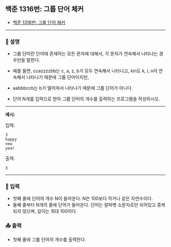 ## 백준 1316번: 그룹 단어 체커

- [백준 1316번: 그룹 단어 체커](https://www.acmicpc.net/problem/1316)

---

### 📖 설명

- 그룹 단어란 단어에 존재하는 모든 문자에 대해서, 각 문자가 연속해서 나타나는 경우만을 말한다.
- 예를 들면, ccazzzzbb는 c, a, z, b가 모두 연속해서 나타나고, kin도 k, i, n이 연속해서 나타나기 때문에 그룹 단어이지만,
- aabbbccb는 b가 떨어져서 나타나기 때문에 그룹 단어가 아니다.

- 단어 N개를 입력으로 받아 그룹 단어의 개수를 출력하는 프로그램을 작성하시오.

---

**예시:**

입력:

```
3
happy
new
year
```

출력:

```
3
```

---

### 📝 입력

- 첫째 줄에 단어의 개수 N이 들어온다. N은 100보다 작거나 같은 자연수이다.
- 둘째 줄부터 N개의 줄에 단어가 들어온다. 단어는 알파벳 소문자로만 되어있고 중복되지 않으며, 길이는 최대 100이다.

### 📤 출력

- 첫째 줄에 그룹 단어의 개수를 출력한다.
